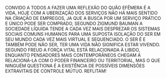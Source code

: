 CONVIDO A TODOS A FAZER UMA REFLEXÃO DO QUÃO EFÊMERA É A VIDA, HOJE COM A UBERIZAÇÃO DOS SERVIÇOS NÃO HÁ MAIS SENTIDO NA CRIAÇÃO DE EMPREGOS, JA QUE A BUSCA POR UM SERVIÇO PRÁTICO E ÚNICO PODE SER COMPRADO, SEGUNDO ZIGMUND BAUMAN A SOCIEDADE LÍQUIDA TENDE A CADA VEZ MAIS DESPREZAR OS SISTEMAS SOCIAIS COMUNS HUMANOS PARA UMA SUPOSTA ISOLAÇÃO DO SER EM SEU MUNDO CADA VEZ MAIS VIRTUAL E SEQUENCIADO.
O SER É E TAMBÉM PODE NÃO SER, TER UMA VIDA NÃO SIGNIFICA ESTAR VIVENDO. SEGUNDO FREUD A FORÇA VITAL ESTÁ RELACIONADA À LIBIDO, ENQUANTO PENSADORES MAIS CONTEMPORÂNEOS CHEGAM A RELACIONÁ-LA COM O PODER FINANCEIRO OU TERRITORIAL, MAS O QUE NINGUÉM QUESTIONA É A EXISTÊNCIA DE POSSÍVEIS DIMENSÕES EXTRAVITAIS DE CONTROLE MÚTUO. REFLITAM! 
